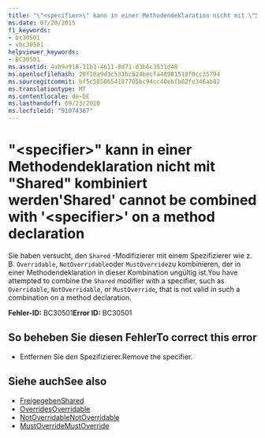 ```yaml
---
title: "\"<specifier>\" kann in einer Methodendeklaration nicht mit \"Shared\" kombiniert werden"
ms.date: 07/20/2015
f1_keywords:
- bc30501
- vbc30501
helpviewer_keywords:
- BC30501
ms.assetid: 4ab9a918-31b3-4611-8d71-d3b6c3531d48
ms.openlocfilehash: 20f18a9d3c5336cb24becfa48981518f0cc35794
ms.sourcegitcommit: bf5c5850654187705bc94cc40ebfb62fe346ab02
ms.translationtype: MT
ms.contentlocale: de-DE
ms.lasthandoff: 09/23/2020
ms.locfileid: "91074367"
---
```

# <a name="shared-cannot-be-combined-with-specifier-on-a-method-declaration"></a><span data-ttu-id="d187a-102">"\<specifier>" kann in einer Methodendeklaration nicht mit "Shared" kombiniert werden</span><span class="sxs-lookup"><span data-stu-id="d187a-102">'Shared' cannot be combined with '\<specifier>' on a method declaration</span></span>

<span data-ttu-id="d187a-103">Sie haben versucht, den `Shared` -Modifizierer mit einem Spezifizierer wie z. B. `Overridable`, `NotOverridable`oder `MustOverride`zu kombinieren, der in einer Methodendeklaration in dieser Kombination ungültig ist.</span><span class="sxs-lookup"><span data-stu-id="d187a-103">You have attempted to combine the `Shared` modifier with a specifier, such as `Overridable`, `NotOverridable`, or `MustOverride`, that is not valid in such a combination on a method declaration.</span></span>  
  
 <span data-ttu-id="d187a-104">**Fehler-ID:** BC30501</span><span class="sxs-lookup"><span data-stu-id="d187a-104">**Error ID:** BC30501</span></span>  
  
## <a name="to-correct-this-error"></a><span data-ttu-id="d187a-105">So beheben Sie diesen Fehler</span><span class="sxs-lookup"><span data-stu-id="d187a-105">To correct this error</span></span>  
  
- <span data-ttu-id="d187a-106">Entfernen Sie den Spezifizierer.</span><span class="sxs-lookup"><span data-stu-id="d187a-106">Remove the specifier.</span></span>  
  
## <a name="see-also"></a><span data-ttu-id="d187a-107">Siehe auch</span><span class="sxs-lookup"><span data-stu-id="d187a-107">See also</span></span>

- [<span data-ttu-id="d187a-108">Freigegeben</span><span class="sxs-lookup"><span data-stu-id="d187a-108">Shared</span></span>](../language-reference/modifiers/shared.md)
- [<span data-ttu-id="d187a-109">Overrides</span><span class="sxs-lookup"><span data-stu-id="d187a-109">Overridable</span></span>](../language-reference/modifiers/overridable.md)
- [<span data-ttu-id="d187a-110">NotOverridable</span><span class="sxs-lookup"><span data-stu-id="d187a-110">NotOverridable</span></span>](../language-reference/modifiers/notoverridable.md)
- [<span data-ttu-id="d187a-111">MustOverride</span><span class="sxs-lookup"><span data-stu-id="d187a-111">MustOverride</span></span>](../language-reference/modifiers/mustoverride.md)
